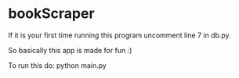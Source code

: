 # bookScraper
If it is your first time running this program uncomment line 7 in db.py.


So basically this app is made for fun :)

To run this do: python main.py
